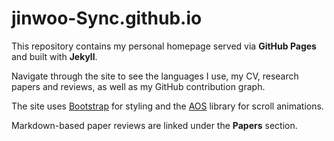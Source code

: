 # jinwoo-Sync.github.io

This repository contains my personal homepage served via **GitHub Pages** and built with **Jekyll**.

Navigate through the site to see the languages I use, my CV, research papers and reviews, as well as my GitHub contribution graph.

The site uses [Bootstrap](https://getbootstrap.com/) for styling and the [AOS](https://github.com/michalsnik/aos) library for scroll animations.

Markdown-based paper reviews are linked under the **Papers** section.
